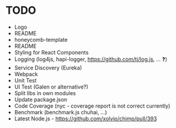 # TODO

* Logo
* README
* honeycomb-template
 * README
 * Styling for React Components
 * Logging (log4js, hapi-logger, https://github.com/tj/log.js, ... :question:)
 * Service Discovery (Eureka)
 * Webpack
 * Unit Test
 * UI Test (Galen or alternative?)
 * Split libs in own modules
 * Update package.json
 * Code Coverage (nyc - coverage report is not correct currently)
 * Benchmark (benchmark.js chuhai, ...)
 * Latest Node.js - https://github.com/xolvio/chimp/pull/393

